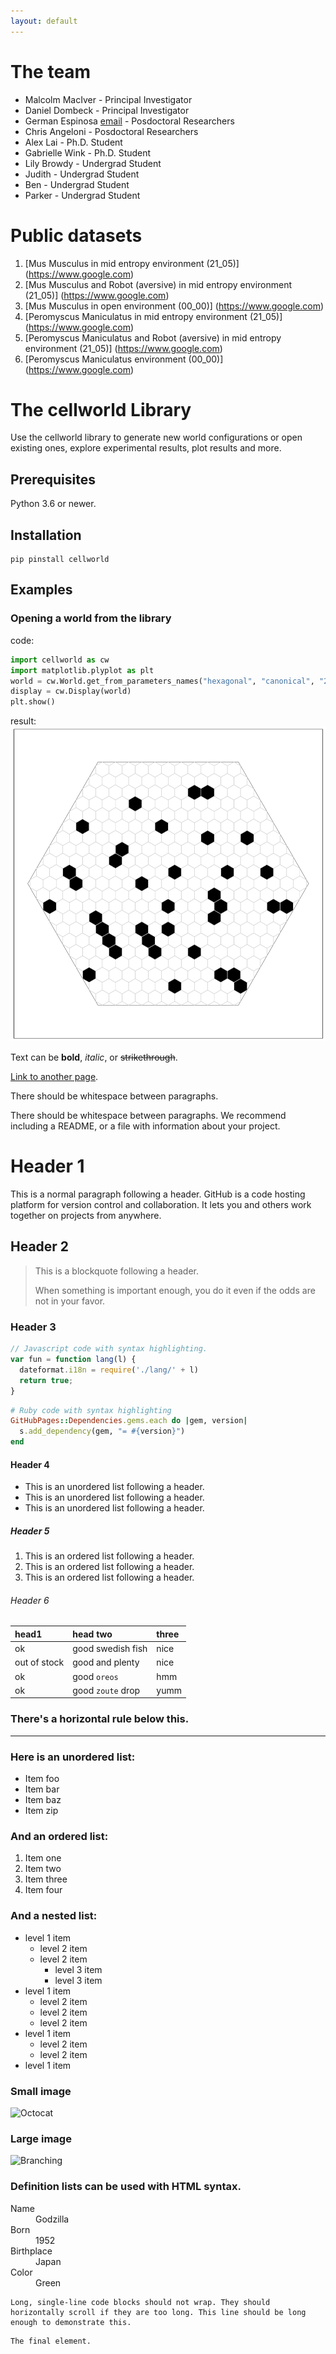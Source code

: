 ```yaml
---
layout: default
---
```


# The team
* Malcolm MacIver - Principal Investigator
* Daniel Dombeck - Principal Investigator
* German Espinosa [email](mailto:germanespinosa@gmail.com) - Posdoctoral Researchers
* Chris Angeloni - Posdoctoral Researchers
* Alex Lai - Ph.D. Student
* Gabrielle Wink - Ph.D. Student
* Lily Browdy - Undergrad Student
* Judith - Undergrad Student
* Ben - Undergrad Student
* Parker - Undergrad Student


# Public datasets
1. [Mus Musculus in mid entropy environment (21_05)] (https://www.google.com)
2. [Mus Musculus and Robot (aversive) in mid entropy environment (21_05)] (https://www.google.com)
3. [Mus Musculus in open environment (00_00)] (https://www.google.com)
4. [Peromyscus Maniculatus in mid entropy environment (21_05)] (https://www.google.com)
5. [Peromyscus Maniculatus and Robot (aversive) in mid entropy environment (21_05)] (https://www.google.com)
6. [Peromyscus Maniculatus environment (00_00)] (https://www.google.com)

# The cellworld Library
Use the cellworld library to generate new world configurations or open existing ones, explore experimental results, plot results and more.

## Prerequisites
Python 3.6 or newer.

## Installation
```shell
pip pinstall cellworld
```

## Examples

### Opening a world from the library
code:
```python
import cellworld as cw
import matplotlib.plyplot as plt
world = cw.World.get_from_parameters_names("hexagonal", "canonical", "21_05")
display = cw.Display(world)
plt.show()
```
result:
![world21_05](assets/img/21_05.png)



Text can be **bold**, _italic_, or ~~strikethrough~~.

[Link to another page](./another-page.html).

There should be whitespace between paragraphs.

There should be whitespace between paragraphs. We recommend including a README, or a file with information about your project.

# Header 1

This is a normal paragraph following a header. GitHub is a code hosting platform for version control and collaboration. It lets you and others work together on projects from anywhere.

## Header 2

> This is a blockquote following a header.
>
> When something is important enough, you do it even if the odds are not in your favor.

### Header 3

```js
// Javascript code with syntax highlighting.
var fun = function lang(l) {
  dateformat.i18n = require('./lang/' + l)
  return true;
}
```

```ruby
# Ruby code with syntax highlighting
GitHubPages::Dependencies.gems.each do |gem, version|
  s.add_dependency(gem, "= #{version}")
end
```

#### Header 4

*   This is an unordered list following a header.
*   This is an unordered list following a header.
*   This is an unordered list following a header.

##### Header 5

1.  This is an ordered list following a header.
2.  This is an ordered list following a header.
3.  This is an ordered list following a header.

###### Header 6

| head1        | head two          | three |
|:-------------|:------------------|:------|
| ok           | good swedish fish | nice  |
| out of stock | good and plenty   | nice  |
| ok           | good `oreos`      | hmm   |
| ok           | good `zoute` drop | yumm  |

### There's a horizontal rule below this.

* * *

### Here is an unordered list:

*   Item foo
*   Item bar
*   Item baz
*   Item zip

### And an ordered list:

1.  Item one
1.  Item two
1.  Item three
1.  Item four

### And a nested list:

- level 1 item
  - level 2 item
  - level 2 item
    - level 3 item
    - level 3 item
- level 1 item
  - level 2 item
  - level 2 item
  - level 2 item
- level 1 item
  - level 2 item
  - level 2 item
- level 1 item

### Small image

![Octocat](https://github.githubassets.com/images/icons/emoji/octocat.png)

### Large image

![Branching](https://guides.github.com/activities/hello-world/branching.png)


### Definition lists can be used with HTML syntax.

<dl>
<dt>Name</dt>
<dd>Godzilla</dd>
<dt>Born</dt>
<dd>1952</dd>
<dt>Birthplace</dt>
<dd>Japan</dd>
<dt>Color</dt>
<dd>Green</dd>
</dl>

```
Long, single-line code blocks should not wrap. They should horizontally scroll if they are too long. This line should be long enough to demonstrate this.
```

```
The final element.
```
